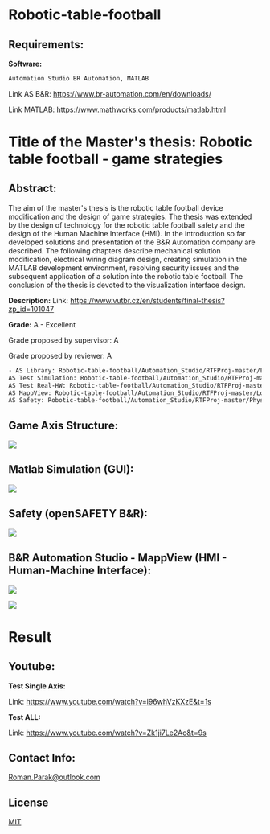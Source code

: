 # Robotic-table-football

## Requirements:

**Software:**
```bash
Automation Studio BR Automation, MATLAB
```

Link AS B&R: https://www.br-automation.com/en/downloads/ 

Link MATLAB: https://www.mathworks.com/products/matlab.html

# Title of the Master's thesis: Robotic table football - game strategies

## Abstract:

The aim of the master's thesis is the robotic table football device modification and the design of game strategies. The thesis was extended by the design of technology for the robotic table football safety and the design of the Human Machine Interface (HMI). In the introduction so far developed solutions and presentation of the B&R Automation company are described. The following chapters describe mechanical solution modification, electrical wiring diagram design, creating simulation in the MATLAB development environment, resolving security issues and the subsequent application of a solution into the robotic table football. The conclusion of the thesis is devoted to the visualization interface design.

**Description:**
Link: https://www.vutbr.cz/en/students/final-thesis?zp_id=101047

**Grade:**
A - Excellent

Grade proposed by supervisor: A

Grade proposed by reviewer: A

```bash
- AS Library: Robotic-table-football/Automation_Studio/RTFProj-master/Logical/Libraries/rp_library/rp_funcx1
AS Test Simulation: Robotic-table-football/Automation_Studio/RTFProj-master/Logical/Simulation/
AS Test Real-HW: Robotic-table-football/Automation_Studio/RTFProj-master/Logical/Real_Game/
AS MappView: Robotic-table-football/Automation_Studio/RTFProj-master/Logical/mappView/
AS Safety: Robotic-table-football/Automation_Studio/RTFProj-master/Physical/RTFProjRG/5PPC2100_BY44_000/SafeLOGIC-1.swt
```
## Game Axis Structure:

![](https://github.com/rparak/Robotic-table-football/blob/master/images/axis_structure_fig.png)

## Matlab Simulation (GUI):

![](https://github.com/rparak/Robotic-table-football/blob/master/images/matlab_sim_fig.png)

## Safety (openSAFETY B&R):

![](https://github.com/rparak/Robotic-table-football/blob/master/images/safety_fig.png)

## B&R Automation Studio - MappView (HMI - Human-Machine Interface):

![](https://github.com/rparak/Robotic-table-football/blob/master/images/mv_1_fig.png)

![](https://github.com/rparak/Robotic-table-football/blob/master/images/mv_2_fig.png)

# Result

## Youtube:

**Test Single Axis:**

Link: https://www.youtube.com/watch?v=l96whVzKXzE&t=1s

**Test ALL:**

Link: https://www.youtube.com/watch?v=Zk1ji7Le2Ao&t=9s

## Contact Info:
Roman.Parak@outlook.com

## License
[MIT](https://choosealicense.com/licenses/mit/)
